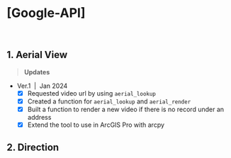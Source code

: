 # [Google-API]
<br/>

## 1. Aerial View
> **Updates**
* Ver.1 &nbsp;|&nbsp; Jan 2024 <br>
   - [X] Requested video url by using `aerial_lookup`
   - [X] Created a function for `aerial_lookup` and `aerial_render`
   - [X] Built a function to render a new video if there is no record under an address
   - [X] Extend the tool to use in ArcGIS Pro with arcpy

## 2. Direction

